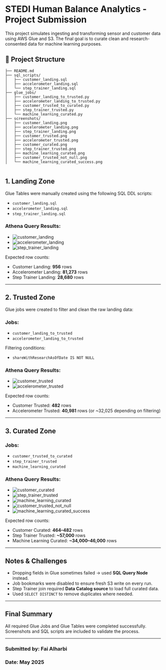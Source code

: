 # STEDI Human Balance Analytics - Project Submission

This project simulates ingesting and transforming sensor and customer data using AWS Glue and S3. The final goal is to curate clean and research-consented data for machine learning purposes.

## 📂 Project Structure

```
├── README.md
├── sql_scripts/
│   ├── customer_landing.sql
│   ├── accelerometer_landing.sql
│   └── step_trainer_landing.sql
├── glue_jobs/
│   ├── customer_landing_to_trusted.py
│   ├── accelerometer_landing_to_trusted.py
│   ├── customer_trusted_to_curated.py
│   ├── step_trainer_trusted.py
│   └── machine_learning_curated.py
├── screenshots/
│   ├── customer_landing.png
│   ├── accelerometer_landing.png
│   ├── step_trainer_landing.png
│   ├── customer_trusted.png
│   ├── accelerometer_trusted.png
│   ├── customer_curated.png
│   ├── step_trainer_trusted.png
│   ├── machine_learning_curated.png
│   ├── customer_trusted_not_null.png
│   └── machine_learning_curated_success.png


```


##  1. Landing Zone

Glue Tables were manually created using the following SQL DDL scripts:

- `customer_landing.sql`
- `accelerometer_landing.sql`
- `step_trainer_landing.sql`

###  Athena Query Results:
- ![customer_landing](screenshots/customer_landing.png)
- ![accelerometer_landing](screenshots/accelerometer_landing.png)
- ![step_trainer_landing](screenshots/step_trainer_landing.png)

Expected row counts:
- Customer Landing: **956** rows
- Accelerometer Landing: **81,273** rows
- Step Trainer Landing: **28,680** rows

---

##  2. Trusted Zone

Glue jobs were created to filter and clean the raw landing data:

### Jobs:
- `customer_landing_to_trusted`
- `accelerometer_landing_to_trusted`

Filtering conditions:
- `shareWithResearchAsOfDate IS NOT NULL`

###  Athena Query Results:
- ![customer_trusted](screenshots/customer_trusted.png)
- ![accelerometer_trusted](screenshots/accelerometer_trusted.png)

Expected row counts:
- Customer Trusted: **482** rows
- Accelerometer Trusted: **40,981** rows (or ~32,025 depending on filtering)

---

##  3. Curated Zone

### Jobs:
- `customer_trusted_to_curated`
- `step_trainer_trusted`
- `machine_learning_curated`

###  Athena Query Results:
- ![customer_curated](screenshots/customer_curated.png)
- ![step_trainer_trusted](screenshots/step_trainer_trusted.png)
- ![machine_learning_curated](screenshots/machine_learning_curated.png)
- ![customer_trusted_not_null](screenshots/customer_trusted_not_null.png)
- ![machine_learning_curated_success](screenshots/machine_learning_curated_success.png)


Expected row counts:
- Customer Curated: **464–482** rows
- Step Trainer Trusted: **~57,000** rows
- Machine Learning Curated: **~34,000–46,000** rows

---

##  Notes & Challenges

- Dropping fields in Glue sometimes failed → used **SQL Query Node** instead.
- Job bookmarks were disabled to ensure fresh S3 write on every run.
- Step Trainer join required **Data Catalog source** to load full curated data.
- Used `SELECT DISTINCT` to remove duplicates where needed.

---

##  Final Summary

All required Glue Jobs and Glue Tables were completed successfully. 
Screenshots and SQL scripts are included to validate the process.

---

### Submitted by: Fai Alharbi
### Date: May 2025
